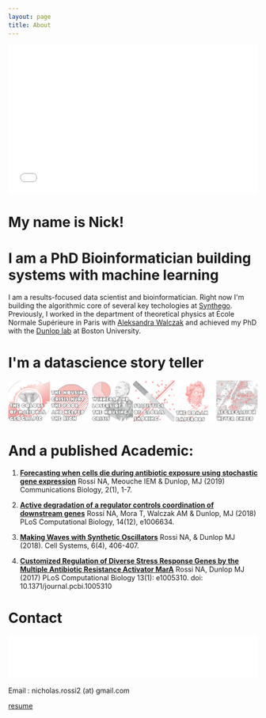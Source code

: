 ```yaml
---
layout: page
title: About
---
```

  <link href='https://fonts.googleapis.com/css?family=Permanent+Marker' rel='stylesheet' type='text/css'>

<iframe src="brand-logo/index.html" width="100%"  height="300px" frameBorder="0"></iframe>


# My name is Nick!
# I am a PhD Bioinformatician building systems with machine learning

I am a results-focused data scientist and bioinformatician. Right now I'm building the algorithmic core of several key techologies at [Synthego](http://www.synthego.com/). Previously, I worked in the department of theoretical physics at École Normale Supérieure in Paris with [Aleksandra Walczak](http://www.phys.ens.fr/~awalczak/) and achieved my PhD with the [Dunlop lab](http://www.dunloplab.com/) at Boston University.

# I'm a datascience story teller

![img](headline_stories.png)


# And a published Academic:
1. [**Forecasting when cells die during antibiotic exposure using stochastic gene expression**](https://www.nature.com/articles/s42003-019-0509-0) Rossi NA, Meouche IEM & Dunlop, MJ (2019) Communications Biology, 2(1), 1-7.

2. [**Active degradation of a regulator controls coordination of downstream genes**](https://journals.plos.org/ploscompbiol/article?id=10.1371/journal.pcbi.1006634)
Rossi NA, Mora T, Walczak AM & Dunlop, MJ (2018) PLoS Computational Biology, 14(12), e1006634.

3. [**Making Waves with Synthetic Oscillators**](https://www.sciencedirect.com/science/article/pii/S2405471218301418) Rossi NA, & Dunlop MJ (2018). Cell Systems, 6(4), 406-407.

4. [**Customized Regulation of Diverse Stress Response Genes by the Multiple Antibiotic Resistance Activator MarA**](https://journals.plos.org/ploscompbiol/article?id=10.1371/journal.pcbi.1005310)
Rossi NA, Dunlop MJ (2017) PLoS Computational Biology 13(1): e1005310. doi: 10.1371/journal.pcbi.1005310


# Contact
<style>
iframe{
    overflow:hidden;
}
</style>
<iframe src="brand-logo/buttons.html" width="100%"  height="85px" frameBorder="0" ></iframe>

Email : nicholas.rossi2 (at) gmail.com


[resume](resume.pdf)
